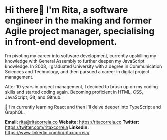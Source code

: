 # Hi there👋 I'm Rita, a software engineer in the making and former Agile project manager, specialising in front-end development.

I’m pivoting my career into software development, currently upskilling my knowledge with General Assembly to further deepen my JavaScript knowledge. In 2008, I graduated University with a degree in Communication Sciences and Technology, and then pursued a career in digital project management. 

After 10 years in project management, I decided to brush up on my coding skills and started coding again. Becoming proficient in HTML, CSS, JavaScript, Git, and Github.

🌱 I’m currently learning React and then I'll delve deeper into TypeScript and GraphQL.

**Email:** rita@ritacorreia.co
**Website:** https://ritacorreia.co
**Twitter:** https://twitter.com/ritaxcorreia
**LinkedIn:** https://www.linkedin.com/in/ritaxcorreia/

